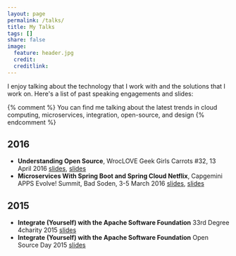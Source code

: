 ```yaml
---
layout: page
permalink: /talks/
title: My Talks
tags: []
share: false
image:
  feature: header.jpg
  credit: 
  creditlink: 
---
```


I enjoy talking about the technology that I work with and the solutions that I work on. Here's a list of past speaking engagements and slides:

{% comment %} 
You can find me talking about the latest trends in  cloud computing, microservices, integration, open-source, and design
{% endcomment %} 

## 2016 

* **Understanding Open Source**, WrocLOVE Geek Girls Carrots #32, 13 April 2016 [slides](http://sobkowiak.github.io/wroclove-ggc-32/index.html), [slides](http://www.slideshare.net/ksobkowiak/understanding-open-source-wroclove-geek-girls-carrots-32)
* **Microservices With Spring Boot and Spring Cloud Netflix**, Capgemini APPS Evolve! Summit, Bad Soden, 3-5 March 2016 [slides](2016-03-03-spring-cloud-netflix-capgemini-summit/), [slides](http://www.slideshare.net/ksobkowiak/microservices-with-spring-boot-and-spring-cloud-netflix)

## 2015

* **Integrate (Yourself) with the Apache Software Foundation** 33rd Degree 4charity 2015 [slides](http://www.slideshare.net/ksobkowiak/integrate-yourself-with-the-apache-software-foundation-33rd-degree-4charity)
* **Integrate (Yourself) with the Apache Software Foundation** Open Source Day 2015 [slides](http://www.slideshare.net/ksobkowiak/integrate-yourself-with-the-apache-software-foundation-47366192)
